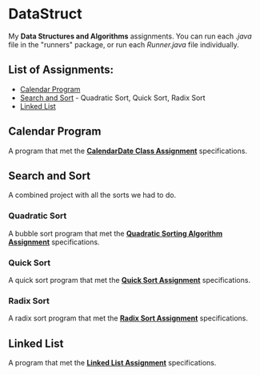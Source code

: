 # DataStruct

My **Data Structures and Algorithms** assignments. You can run each *.java* file in the "runners" package, or run each *Runner.java* file individually.

## List of Assignments:
* [Calendar Program](https://github.com/A1Liu/DataStruct/blob/master/README.md#calendar-program)
* [Search and Sort](https://github.com/A1Liu/DataStruct/blob/master/README.md#search-and-sort) - Quadratic Sort, Quick Sort, Radix Sort
* [Linked List](https://github.com/A1Liu/DataStruct/blob/master/README.md#linked-list)

## Calendar Program

A program that met the **[CalendarDate Class Assignment](https://github.com/A1Liu/DataStruct/blob/master/Assignment%20List/CalendarDate%20Class.md)** specifications.

## Search and Sort

A combined project with all the sorts we had to do.

### Quadratic Sort
A bubble sort program that met the **[Quadratic Sorting Algorithm Assignment](https://github.com/A1Liu/DataStruct/blob/master/Assignment%20List/Quadratic%20Sort.md)** specifications.

### Quick Sort
A quick sort program that met the **[Quick Sort Assignment](https://github.com/A1Liu/DataStruct/blob/master/Assignment%20List/QuickSort%20Assignment.md)** specifications.

### Radix Sort
A radix sort program that met the **[Radix Sort Assignment](https://github.com/A1Liu/DataStruct/blob/master/Assignment%20List/Radix%20Sort%20Assignment.md)** specifications.

## Linked List
A program that met the **[Linked List Assignment](https://github.com/A1Liu/DataStruct/blob/master/Assignment%20List/Linked%20List.md)** specifications.